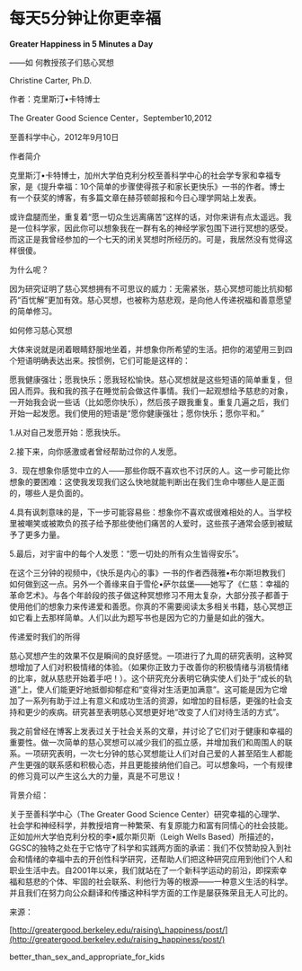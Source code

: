 # 每天5分钟让你更幸福

**Greater Happiness in 5 Minutes a Day**

——如 何教授孩子们慈心冥想

Christine Carter, Ph.D.

作者：克里斯汀•卡特博士

The Greater Good Science Center，September10,2012

至善科学中心，2012年9月10日

作者简介

克里斯汀•卡特博士，加州大学伯克利分校至善科学中心的社会学专家和幸福专家，是《提升幸福：10个简单的步骤使得孩子和家长更快乐》一书的作者。博士有一个获奖的博客，有多篇文章在赫芬顿邮报和今日心理学网站上发表。

或许盘腿而坐，重复着“愿一切众生远离痛苦”这样的话，对你来讲有点太遥远。我是一位科学家，因此你可以想象我在一群有名的神经学家包围下进行冥想的感受。而这正是我曾经参加的一个七天的闭关冥想时所经历的。可是，我居然没有觉得这样很傻。

为什么呢？

因为研究证明了慈心冥想拥有不可思议的威力：无需紧张，慈心冥想可能比抗抑郁药“百忧解”更加有效。慈心冥想，也被称为慈悲观，是向他人传递祝福和善意愿望的简单修习。

如何修习慈心冥想

大体来说就是闭着眼睛舒服地坐着，并想象你所希望的生活。把你的渴望用三到四个短语明确表达出来。按惯例，它们可能是这样的：

愿我健康强壮；愿我快乐；愿我轻松愉快。慈心冥想就是这些短语的简单重复，但因人而异。我和我的孩子在睡觉前会做这件事情。我们一起观想给予慈悲的对象，一开始我会说一些话（比如愿你快乐），然后孩子跟我重复。重复几遍之后，我们开始一起发愿。我们使用的短语是“愿你健康强壮；愿你快乐；愿你平和。”

1.从对自己发愿开始：愿我快乐。

2.接下来，向你感激或者曾经帮助过你的人发愿。

3．现在想象你感觉中立的人——那些你既不喜欢也不讨厌的人。这一步可能比你想象的要困难：这使我发现我们这么快地就能判断出在我们生命中哪些人是正面的，哪些人是负面的。

4.具有讽刺意味的是，下一步可能容易些：想象你不喜欢或很难相处的人。当学校里被嘲笑或被欺负的孩子给予那些使他们痛苦的人爱时，这些孩子通常会感到被赋予了更多力量。

5.最后，对宇宙中的每个人发愿：“愿一切处的所有众生皆得安乐”。

在这个三分钟的视频中，《快乐是内心的事》一书的作者西薇雅•布尔斯坦教我们如何做到这一点。另外一个善缘来自于雪伦•萨尔兹堡——她写了《仁慈：幸福的革命艺术》。与各个年龄段的孩子做这种冥想修习不用太复杂，大部分孩子都善于使用他们的想象力来传递爱和善愿。你真的不需要阅读太多相关书籍，慈心冥想正如它看上去那样简单。人们以此为题写书也是因为它的力量是如此的强大。

传递爱时我们的所得

慈心冥想产生的效果不仅是瞬间的良好感觉。一项进行了九周的研究表明，这种冥想增加了人们对积极情绪的体验。（如果你正致力于改善你的积极情绪与消极情绪的比率，就从慈悲开始着手吧！）。这个研究充分表明它确实使人们处于“成长的轨道”上，使人们能更好地抵御抑郁症和“变得对生活更加满意”。这可能是因为它增加了一系列有助于过上有意义和成功生活的资源，如增加的目标感，更强的社会支持和更少的疾病。研究甚至表明慈心冥想更好地“改变了人们对待生活的方式”。

我之前曾经在博客上发表过关于社会关系的文章，并讨论了它们对于健康和幸福的重要性。做一次简单的慈心冥想可以减少我们的孤立感，并增加我们和周围人的联系。一项研究表明，一次七分钟的慈心冥想能让人们对自己爱的人甚至陌生人都能产生更强的联系感和积极心态，并且更能接纳他们自己。可以想象吗，一个有规律的修习竟可以产生这么大的力量，真是不可思议！

背景介绍：

关于至善科学中心（The Greater Good Science Center）研究幸福的心理学、社会学和神经科学，并教授培育一种繁荣、有复原能力和富有同情心的社会技能。正如加州大学伯克利分校的李•威尔斯贝斯（Leigh Wells Based）所描述的，GGSC的独特之处在于它恪守了科学和实践两方面的承诺：我们不仅赞助投入到社会和情绪的幸福中去的开创性科学研究，还帮助人们把这种研究应用到他们个人和职业生活中去。自2001年以来，我们就站在了一个新科学运动的前沿，即探索幸福和慈悲的个体、牢固的社会联系、利他行为等的根源——一种意义生活的科学。并且我们在努力向公众翻译和传播这种科学方面的工作是屡获殊荣且无人可比的。

来源：

[http://greatergood.berkeley.edu/raising\_happiness/post/](http://greatergood.berkeley.edu/raising_happiness/post/)

better\_than\_sex\_and\_appropriate\_for\_kids

